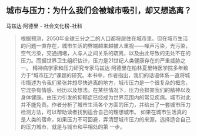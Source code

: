 ## 城市与压力：为什么我们会被城市吸引，却又想逃离？

马兹达·阿德里  -  社会文化榜-社科

> 根据预测，2050年全球三分之二的人口都将居住在城市里。但在城市生活的问题一直存在，城市生活的弊端越来越被人重视——噪声污染，光污染，空气污染，交通拥堵，人与人之间关系的疏离，以及由此导致的无处不在的压力。而据世界卫生组织估计，压力是21世纪人类健康存在的严重威胁之一。 精神病学家和压力研究专家马兹达·阿德里在柏林夏里特医学院多年致力于“城市压力”课题的研究。本书中，作者指出，我们的话语体系一直将城市描述为令我们紧张并想尽快逃离的地方，城市压力是一个很复杂的概念，它混杂有情感、经历以及想法。在某些情况下，压力会损害我们的精神以及身体健康。由压力引发的抑郁症已经成为世界范围内的常见疾病。城市对此并不能免责。作者分析了城市生活各个方面的压力，并给出了一套城市压力检测方法，可以帮助读者找到适合自己的理想城市。 如果在城市生活真的是人类的宿命，如果压力不可回避，弄清楚城市压力的来源，选择适合自己的压力城市，就是与城市和平相处的第 一步。
